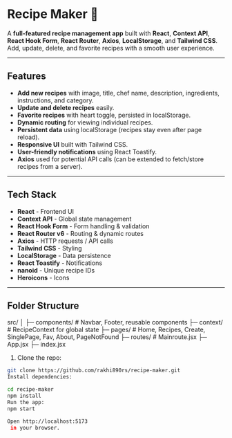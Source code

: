 # Recipe Maker 🍳

A **full-featured recipe management app** built with **React**, **Context API**, **React Hook Form**, **React Router**, **Axios**, **LocalStorage**, and **Tailwind CSS**.  
Add, update, delete, and favorite recipes with a smooth user experience.  

---

## **Features**

- **Add new recipes** with image, title, chef name, description, ingredients, instructions, and category.  
- **Update and delete recipes** easily.  
- **Favorite recipes** with heart toggle, persisted in localStorage.  
- **Dynamic routing** for viewing individual recipes.  
- **Persistent data** using localStorage (recipes stay even after page reload).  
- **Responsive UI** built with Tailwind CSS.  
- **User-friendly notifications** using React Toastify.  
- **Axios** used for potential API calls (can be extended to fetch/store recipes from a server).  

---

## **Tech Stack**

- **React** - Frontend UI  
- **Context API** - Global state management  
- **React Hook Form** - Form handling & validation  
- **React Router v6** - Routing & dynamic routes  
- **Axios** - HTTP requests / API calls  
- **Tailwind CSS** - Styling  
- **LocalStorage** - Data persistence  
- **React Toastify** - Notifications  
- **nanoid** - Unique recipe IDs  
- **Heroicons** - Icons  

---

## **Folder Structure**
src/
│
├─ components/ # Navbar, Footer, reusable components
├─ context/ # RecipeContext for global state
├─ pages/ # Home, Recipes, Create, SinglePage, Fav, About, PageNotFound
├─ routes/ # Mainroute.jsx
├─ App.jsx
├─ index.jsx

1. Clone the repo:

```bash
git clone https://github.com/rakhi890rs/recipe-maker.git
Install dependencies:

cd recipe-maker
npm install
Run the app:
npm start

Open http://localhost:5173
 in your browser.




